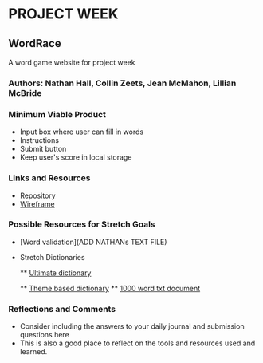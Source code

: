 # PROJECT WEEK

## WordRace

A word game website for project week

### Authors: Nathan Hall, Collin Zeets, Jean McMahon, Lillian McBride

### Minimum Viable Product

- Input box where user can fill in words
- Instructions
- Submit button
- Keep user's score in local storage

### Links and Resources

* [Repository](https://github.com/DeltaVWordRace/WordRace)
* [Wireframe](href="wireframe/wordRaceWF.JPG")

### Possible Resources for Stretch Goals


* [Word validation](ADD NATHANs TEXT FILE)

* Stretch Dictionaries

    ** [Ultimate dictionary](https://github.com/dwyl/english-words)  

    ** [Theme based dictionary](https://enchantedlearning.com/wordlist)
    ** [1000 word txt document](https://gist.github.com/deekayen/4148741)

### Reflections and Comments

- Consider including the answers to your daily journal and submission questions here
- This is also a good place to reflect on the tools and resources used and learned.
